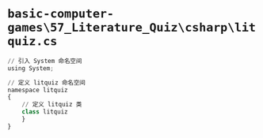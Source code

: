 # `basic-computer-games\57_Literature_Quiz\csharp\litquiz.cs`

```py
// 引入 System 命名空间
using System;

// 定义 litquiz 命名空间
namespace litquiz
{
    // 定义 litquiz 类
    class litquiz
    }
}
```